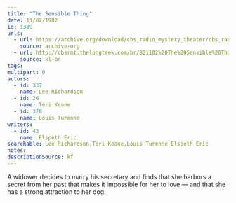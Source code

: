 ```yaml
---
title: "The Sensible Thing"
date: 11/02/1982
id: 1389
urls: 
  - url: https://archive.org/download/cbs_radio_mystery_theater/cbs_radio_mystery_theater-1351-1399.zip/cbs_radio_mystery_theater-1351-1399%2Fcbsrmt_1389_the_sensible_thing.mp3
    source: archive-org
  - url: http://cbsrmt.thelongtrek.com/br/821102%20The%20Sensible%20Thing%20-%20WBBM.mp3
    source: kl-br
tags: 
multipart: 0
actors:  
  - id: 337
    name: Lee Richardson  
  - id: 26
    name: Teri Keane  
  - id: 328
    name: Louis Turenne
writers:  
  - id: 43
    name: Elspeth Eric
searchable: Lee Richardson,Teri Keane,Louis Turenne Elspeth Eric
notes: 
descriptionSource: kf
---
```

A widower decides to marry his secretary and finds that she harbors a secret from her past that makes it impossible for her to love — and that she has a strong attraction to her dog.